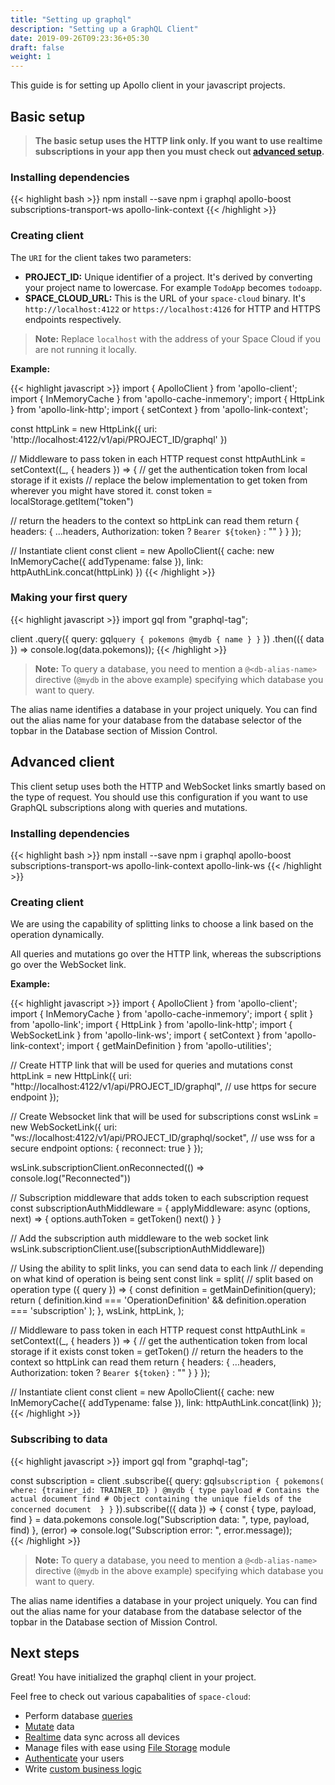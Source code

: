 ```yaml
---
title: "Setting up graphql"
description: "Setting up a GraphQL Client"
date: 2019-09-26T09:23:36+05:30
draft: false
weight: 1
---
```


This guide is for setting up Apollo client in your javascript projects.

## Basic setup

> **The basic setup uses the HTTP link only. If you want to use realtime subscriptions in your app then you must check out [advanced setup](/introduction/setting-up-project/graphql#advanced-setup).**

### Installing dependencies

{{< highlight bash >}}
npm install --save npm i graphql apollo-boost subscriptions-transport-ws apollo-link-context
{{< /highlight >}}

### Creating client

The `URI` for the client takes two parameters: 

- **PROJECT_ID:** Unique identifier of a project. It's derived by converting your project name to lowercase. For example `TodoApp` becomes `todoapp`.
- **SPACE_CLOUD_URL:** This is the URL of your `space-cloud` binary. It's `http://localhost:4122` or `https://localhost:4126` for HTTP and HTTPS endpoints respectively.

> **Note:** Replace `localhost` with the address of your Space Cloud if you are not running it locally.

**Example:**

{{< highlight javascript >}}
import { ApolloClient } from 'apollo-client';
import { InMemoryCache } from 'apollo-cache-inmemory';
import { HttpLink } from 'apollo-link-http';
import { setContext } from 'apollo-link-context';

const httpLink = new HttpLink({
  uri: 'http://localhost:4122/v1/api/PROJECT_ID/graphql'
})

// Middleware to pass token in each HTTP request
const httpAuthLink = setContext((_, { headers }) => {
  // get the authentication token from local storage if it exists
  // replace the below implementation to get token from wherever you might have stored it.
  const token = localStorage.getItem("token")

  // return the headers to the context so httpLink can read them
  return {
    headers: {
      ...headers,
      Authorization: token ? `Bearer ${token}` : ""
    }
  }
});

// Instantiate client
const client = new ApolloClient({
  cache: new InMemoryCache({ addTypename: false }),
  link: httpAuthLink.concat(httpLink)
})
{{< /highlight >}}

### Making your first query

{{< highlight javascript >}}
import gql from "graphql-tag";

client
  .query({
    query: gql`
      query {
        pokemons @mydb {
          name
        }
      }
    `
  })
  .then(({ data }) => console.log(data.pokemons));
{{< /highlight >}}

> **Note:** To query a database, you need to mention a `@<db-alias-name>` directive (`@mydb` in the above example) specifying which database you want to query.

The alias name identifies a database in your project uniquely. You can find out the alias name for your database from the database selector of the topbar in the Database section of Mission Control.

## Advanced client

This client setup uses both the HTTP and WebSocket links smartly based on the type of request. You should use this configuration if you want to use GraphQL subscriptions along with queries and mutations.

### Installing dependencies

{{< highlight bash >}}
npm install --save npm i graphql apollo-boost subscriptions-transport-ws apollo-link-context apollo-link-ws
{{< /highlight >}}

### Creating client

We are using the capability of splitting links to choose a link based on the operation dynamically. 

All queries and mutations go over the HTTP link, whereas the subscriptions go over the WebSocket link.  

**Example:**

{{< highlight javascript >}}
import { ApolloClient } from 'apollo-client';
import { InMemoryCache } from 'apollo-cache-inmemory';
import { split } from 'apollo-link';
import { HttpLink } from 'apollo-link-http';
import { WebSocketLink } from 'apollo-link-ws';
import { setContext } from 'apollo-link-context';
import { getMainDefinition } from 'apollo-utilities';

// Create HTTP link that will be used for queries and mutations
const httpLink = new HttpLink({
  uri: "http://localhost:4122/v1/api/PROJECT_ID/graphql", // use https for secure endpoint
});

// Create Websocket link that will be used for subscriptions
const wsLink = new WebSocketLink({
  uri: "ws://localhost:4122/v1/api/PROJECT_ID/graphql/socket", // use wss for a secure endpoint
  options: {
    reconnect: true
  }
});

wsLink.subscriptionClient.onReconnected(() => console.log("Reconnected"))

// Subscription middleware that adds token to each subscription request
const subscriptionAuthMiddleware = {
  applyMiddleware: async (options, next) => {
    options.authToken = getToken()
    next()
  }
}

// Add the subscription auth middleware to the web socket link
wsLink.subscriptionClient.use([subscriptionAuthMiddleware])

// Using the ability to split links, you can send data to each link
// depending on what kind of operation is being sent
const link = split(
  // split based on operation type
  ({ query }) => {
    const definition = getMainDefinition(query);
    return (
      definition.kind === 'OperationDefinition' &&
      definition.operation === 'subscription'
    );
  },
  wsLink,
  httpLink,
);

// Middleware to pass token in each HTTP request
const httpAuthLink = setContext((_, { headers }) => {
  // get the authentication token from local storage if it exists
  const token = getToken()
  // return the headers to the context so httpLink can read them
  return {
    headers: {
      ...headers,
      Authorization: token ? `Bearer ${token}` : ""
    }
  }
});

// Instantiate client
const client = new ApolloClient({
  cache: new InMemoryCache({ addTypename: false }),
  link: httpAuthLink.concat(link)
});
{{< /highlight >}}

### Subscribing to data

{{< highlight javascript >}}
import gql from "graphql-tag";

const subscription = client
  .subscribe({
    query: gql`
      subscription {
        pokemons(
          where: {trainer_id: TRAINER_ID}
        ) @mydb {
          type
          payload # Contains the actual document
          find # Object containing the unique fields of the concerned document 
        }
      }
    `
  }).subscribe(({ data }) => {
    const { type, payload, find } = data.pokemons
    console.log("Subscription data: ", type, payload, find)
  }, (error) => console.log("Subscription error: ", error.message));  
{{< /highlight >}}

> **Note:** To query a database, you need to mention a `@<db-alias-name>` directive (`@mydb` in the above example) specifying which database you want to query.

The alias name identifies a database in your project uniquely. You can find out the alias name for your database from the database selector of the topbar in the Database section of Mission Control.

## Next steps

Great! You have initialized the graphql client in your project.

Feel free to check out various capabalities of `space-cloud`:

- Perform database [queries](/storage/database/queries)
- [Mutate](/storage/database/mutations) data
- [Realtime](/storage/database/subscriptions) data sync across all devices
- Manage files with ease using [File Storage](/storage/filestore) module
- [Authenticate](/user-management) your users
- Write [custom business logic](/microservices/graphql)